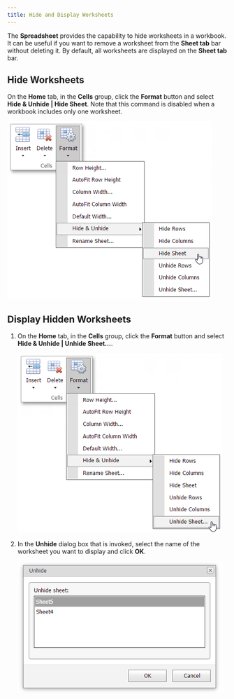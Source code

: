 ```yaml
---
title: Hide and Display Worksheets
---
```

The **Spreadsheet** provides the capability to hide worksheets in a workbook. It can be useful if you want to remove a worksheet from the **Sheet tab** bar without deleting it. By default, all worksheets are displayed on the **Sheet tab** bar.

## Hide Worksheets
On the **Home** tab, in the **Cells** group, click the **Format** button and select **Hide &amp; Unhide | Hide Sheet**. Note that this command is disabled when a workbook includes only one worksheet.

![EUD_ASPxSpreadsheet_View_HideSheets](../../../images/Img117689.png)

## Display Hidden Worksheets
1. On the **Home** tab, in the **Cells** group, click the **Format** button and select **Hide &amp; Unhide | Unhide Sheet...**.
	
	![EUD_ASPxSpreadsheet_View_UnhideSheets](../../../images/Img117688.png)
2. In the **Unhide** dialog box that is invoked, select the name of the worksheet you want to display and click **OK**.
	
	![EUD_ASPxSpreadsheet_View_UnhideSheetsDialog](../../../images/Img117691.png)